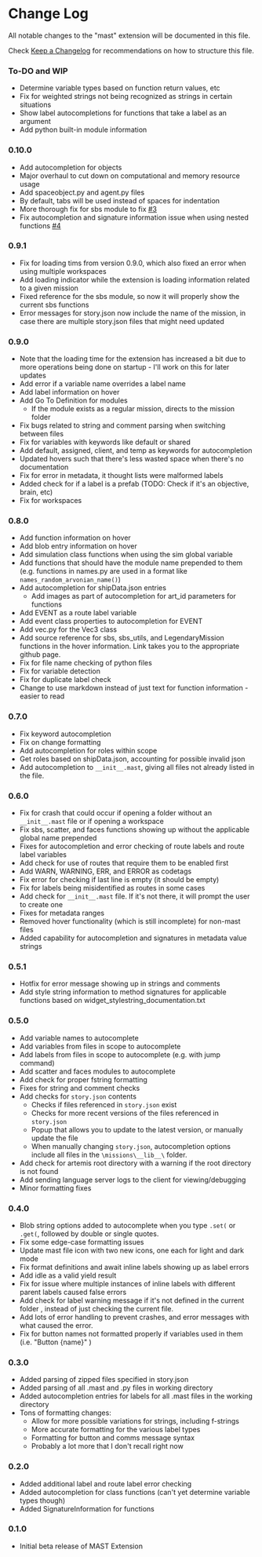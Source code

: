 # Change Log

All notable changes to the "mast" extension will be documented in this file.

Check [Keep a Changelog](http://keepachangelog.com/) for recommendations on how to structure this file.

### To-DO and WIP

* Determine variable types based on function return values, etc
* Fix for weighted strings not being recognized as strings in certain situations
* Show label autocompletions for functions that take a label as an argument
* Add python built-in module information

### 0.10.0

* Add autocompletion for objects
* Major overhaul to cut down on computational and memory resource usage
* Add spaceobject.py and agent.py files
* By default, tabs will be used instead of spaces for indentation
* More thorough fix for sbs module to fix [#3](https://github.com/astrolamb-gaming/VS-Code-MAST-Extension/issues/3)
* Fix autocompletion and signature information issue when using nested functions [#4](https://github.com/astrolamb-gaming/VS-Code-MAST-Extension/issues/4)

### 0.9.1

* Fix for loading tims from version 0.9.0, which also fixed an error when using multiple workspaces
* Add loading indicator while the extension is loading information related to a given mission
* Fixed reference for the sbs module, so now it will properly show the current sbs functions
* Error messages for story.json now include the name of the mission, in case there are multiple story.json files that might need updated


### 0.9.0

* Note that the loading time for the extension has increased a bit due to more operations being done on startup - I'll work on this for later updates
* Add error if a variable name overrides a label name
* Add label information on hover
* Add Go To Definition for modules
	* If the module exists as a regular mission, directs to the mission folder
* Fix bugs related to string and comment parsing when switching between files
* Fix for variables with keywords like default or shared
* Add default, assigned, client, and temp as keywords for autocompletion
* Updated hovers such that there's less wasted space when there's no documentation
* Fix for error in metadata, it thought lists were malformed labels
* Added check for if a label is a prefab (TODO: Check if it's an objective, brain, etc)
* Fix for workspaces


### 0.8.0

* Add function information on hover
* Add blob entry information on hover
* Add simulation class functions when using the sim global variable
* Add functions that should have the module name prepended to them (e.g. functions in names.py are used in a format like `names_random_arvonian_name()`)
* Add autocompletion for shipData.json entries
	* Add images as part of autocompletion for art_id parameters for functions
* Add EVENT as a route label variable
* Add event class properties to autocompletion for EVENT
* Add vec.py for the Vec3 class
* Add source reference for sbs, sbs_utils, and LegendaryMission functions in the hover information. Link takes you to the appropriate github page.
* Fix for file name checking of python files
* Fix for variable detection
* Fix for duplicate label check
* Change to use markdown instead of just text for function information - easier to read

### 0.7.0

* Fix keyword autocompletion
* Fix on change formatting
* Add autocompletion for roles within scope
* Get roles based on shipData.json, accounting for possible invalid json
* Add autocompletion to `__init__.mast`, giving all files not already listed in the file.

### 0.6.0

* Fix for crash that could occur if opening a folder without an `__init__.mast` file or if opening a workspace
* Fix sbs, scatter, and faces functions showing up without the applicable global name prepended
* Fixes for autocompletion and error checking of route labels and route label variables
* Add check for use of routes that require them to be enabled first
* Add WARN, WARNING, ERR, and ERROR as codetags
* Fix error for checking if last line is empty (it should be empty)
* Fix for labels being misidentified as routes in some cases
* Add check for `__init__.mast` file. If it's not there, it will prompt the user to create one
* Fixes for metadata ranges
* Removed hover functionality (which is still incomplete) for non-mast files
* Added capability for autocompletion and signatures in metadata value strings

### 0.5.1

* Hotfix for error message showing up in strings and comments
* Add style string information to method signatures for applicable functions based on widget_stylestring_documentation.txt

### 0.5.0

* Add variable names to autocomplete
* Add variables from files in scope to autocomplete
* Add labels from files in scope to autocomplete (e.g. with jump command)
* Add scatter and faces modules to autocomplete
* Add check for proper fstring formatting
* Fixes for string and comment checks
* Add checks for `story.json` contents
	* Checks if files referenced in `story.json` exist
	* Checks for more recent versions of the files referenced in `story.json`
	* Popup that allows you to update to the latest version, or manually update the file
	* When manually changing `story.json`, autocompletion options include all files in the `\missions\__lib__\` folder.
* Add check for artemis root directory with a warning if the root directory is not found
* Add sending language server logs to the client for viewing/debugging
* Minor formatting fixes

### 0.4.0

* Blob string options added to autocomplete when you type `.set(` or `.get(`, followed by double or single quotes.
* Fix some edge-case formatting issues
* Update mast file icon with two new icons, one each for light and dark mode
* Fix format definitions and await inline labels showing up as label errors
* Add idle as a valid yield result
* Fix for issue where multiple instances of inline labels with different parent labels caused false errors
* Add check for label warning message if it's not defined in the current folder , instead of just checking the current file.
* Add lots of error handling to prevent crashes, and error messages with what caused the error.
* Fix for button names not formatted properly if variables used in them (i.e. "Button {name}" )

### 0.3.0

* Added parsing of zipped files specified in story.json
* Added parsing of all .mast and .py files in working directory
* Added autocompletion entries for labels for all .mast files in the working directory
* Tons of formatting changes:
	* Allow for more possible variations for strings, including f-strings
	* More accurate formatting for the various label types
	* Formatting for button and comms message syntax
	* Probably a lot more that I don't recall right now

### 0.2.0

* Added additional label and route label error checking
* Added autocompletion for class functions (can't yet determine variable types though)
* Added SignatureInformation for functions

### 0.1.0

* Initial beta release of MAST Extension
